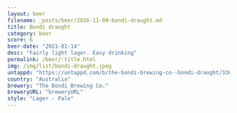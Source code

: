 ```yaml
---
layout: beer
filename: _posts/beer/2016-11-09-bondi-draught.md
title: Bondi draught
category: beer
score: 6
beer-date: "2021-01-14"
desc: "Fairly light lager. Easy drinking"
permalink: /beer/:title.html
img: /img/list/bondi-draught.jpeg
untappd: "https://untappd.com/b/the-bondi-brewing-co--bondi-draught/3363331"
country: "Australia"
brewery: "The Bondi Brewing Co."
breweryURL: "breweryURL"
style: "Lager - Pale"
---
```

